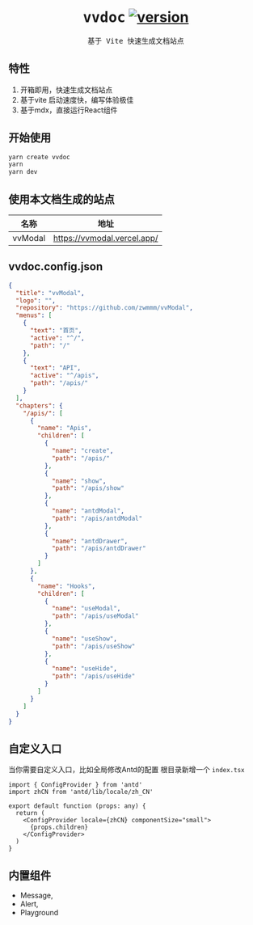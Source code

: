 <h1 align='center'>
  <samp>vvdoc</samp>
  <a href='https://www.npmjs.com/package/vvdoc'>
    <img src='https://img.shields.io/npm/v/vvdoc?color=333&labelColor=555&style=flat-square' alt='version'/>
  </a>
</h1>

<p align='center'>
  <samp>基于 Vite 快速生成文档站点</samp>
<br>

## 特性

1. 开箱即用，快速生成文档站点
2. 基于vite 启动速度快，编写体验极佳
3. 基于mdx，直接运行React组件

## 开始使用

```bash
yarn create vvdoc
yarn
yarn dev
```

## 使用本文档生成的站点

|名称| 地址                          |
|---|-----------------------------|
|vvModal| https://vvmodal.vercel.app/ |

## vvdoc.config.json

```json
{
  "title": "vvModal",
  "logo": "",
  "repository": "https://github.com/zwmmm/vvModal",
  "menus": [
    {
      "text": "首页",
      "active": "^/",
      "path": "/"
    },
    {
      "text": "API",
      "active": "^/apis",
      "path": "/apis/"
    }
  ],
  "chapters": {
    "/apis/": [
      {
        "name": "Apis",
        "children": [
          {
            "name": "create",
            "path": "/apis/"
          },
          {
            "name": "show",
            "path": "/apis/show"
          },
          {
            "name": "antdModal",
            "path": "/apis/antdModal"
          },
          {
            "name": "antdDrawer",
            "path": "/apis/antdDrawer"
          }
        ]
      },
      {
        "name": "Hooks",
        "children": [
          {
            "name": "useModal",
            "path": "/apis/useModal"
          },
          {
            "name": "useShow",
            "path": "/apis/useShow"
          },
          {
            "name": "useHide",
            "path": "/apis/useHide"
          }
        ]
      }
    ]
  }
}

```
## 自定义入口

当你需要自定义入口，比如全局修改Antd的配置
根目录新增一个 `index.tsx`

```tsx
import { ConfigProvider } from 'antd'
import zhCN from 'antd/lib/locale/zh_CN'

export default function (props: any) {
  return (
    <ConfigProvider locale={zhCN} componentSize="small">
      {props.children}
    </ConfigProvider>
  )
}
```

## 内置组件

- Message,
- Alert,
- Playground